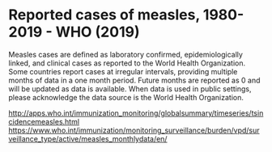 # Reported cases of measles, 1980-2019 - WHO (2019)

Measles cases are defined as laboratory confirmed, epidemiologically linked, and clinical cases as reported to the World Health Organization. Some countries report cases at irregular intervals, providing multiple months of data in a one month period. Future months are reported as 0 and will be updated as data is available. When data is used in public settings, please acknowledge the data source is the World Health Organization.

http://apps.who.int/immunization_monitoring/globalsummary/timeseries/tsincidencemeasles.html
https://www.who.int/immunization/monitoring_surveillance/burden/vpd/surveillance_type/active/measles_monthlydata/en/